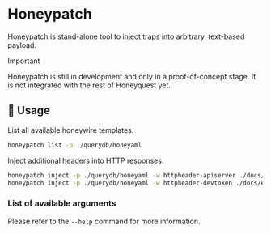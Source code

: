 # Honeypatch

Honeypatch is stand-alone tool to inject traps into arbitrary, text-based payload.

> [!IMPORTANT]
> Honeypatch is still in development and only in a proof-of-concept stage.
> It is not integrated with the rest of Honeyquest yet.

## 🚀 Usage

List all available honeywire templates.

```sh
honeypatch list -p ./querydb/honeyaml
```

Inject additional headers into HTTP responses.

```sh
honeypatch inject -p ./querydb/honeyaml -w httpheader-apiserver ./docs/examples/http-response.txt
honeypatch inject -p ./querydb/honeyaml -w httpheader-devtoken ./docs/examples/http-response.txt
```

### List of available arguments

Please refer to the `--help` command for more information.
